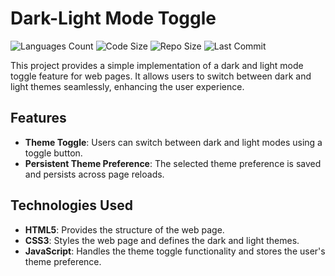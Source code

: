 # Dark-Light Mode Toggle

![Languages Count](https://img.shields.io/github/languages/count/madhu-aala/dark-light-mode)
![Code Size](https://img.shields.io/github/languages/code-size/madhu-aala/dark-light-mode)
![Repo Size](https://img.shields.io/github/repo-size/madhu-aala/dark-light-mode)
![Last Commit](https://img.shields.io/github/last-commit/madhu-aala/dark-light-mode)

This project provides a simple implementation of a dark and light mode toggle feature for web pages. It allows users to switch between dark and light themes seamlessly, enhancing the user experience.

## Features

- **Theme Toggle**: Users can switch between dark and light modes using a toggle button.
- **Persistent Theme Preference**: The selected theme preference is saved and persists across page reloads.

## Technologies Used

- **HTML5**: Provides the structure of the web page.
- **CSS3**: Styles the web page and defines the dark and light themes.
- **JavaScript**: Handles the theme toggle functionality and stores the user's theme preference.
